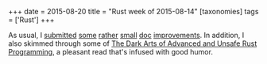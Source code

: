 +++
date = 2015-08-20
title = "Rust week of 2015-08-14"
[taxonomies]
tags = ['Rust']
+++

As usual, I [submitted][] [some][] [rather][] [small][] [doc][]
[improvements]. In addition, I also skimmed through some of [The Dark
Arts of Advanced and Unsafe Rust Programming], a pleasant read that's
infused with good humor.

  [submitted]: https://github.com/rust-lang/rust/pull/27903
  [some]: https://github.com/rust-lang/rust/pull/27904
  [rather]: https://github.com/rust-lang/rust/pull/27905
  [small]: https://github.com/rust-lang/rust/pull/27920
  [doc]: https://github.com/rust-lang/rust/pull/27921
  [improvements]: https://github.com/rust-lang/rust/pull/27922
  [The Dark Arts of Advanced and Unsafe Rust Programming]: https://doc.rust-lang.org/nightly/nomicon
